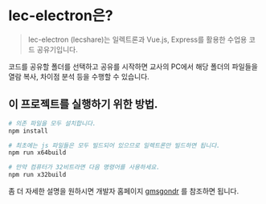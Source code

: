 # lec-electron은?

> lec-electron (lecshare)는 일렉트론과 Vue.js, Express를 활용한 수업용 코드 공유기입니다. 

코드를 공유할 폴더를 선택하고 공유를 시작하면 교사의 PC에서 해당 폴더의 파일들을 열람 복사, 차이점 분석 등을 수행할 수 있습니다. 

## 이 프로젝트를 실행하기 위한 방법.

``` bash
# 의존 파일을 모두 설치합니다.
npm install

# 최초에는 js 파일들은 모두 빌드되어 있으므로 일렉트론만 빌드하면 됩니다. 
npm run x64build

# 만약 컴퓨터가 32비트라면 다음 명령어를 사용하세요.
npm run x32build
```

좀 더 자세한 설명을 원하시면 개발자 홈페이지 [gmsgondr](http://www.gmsgondr.net/product) 를 참조하면 됩니다.
